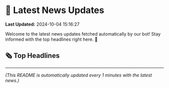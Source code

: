# 📰 Latest News Updates
**Last Updated:** 2024-10-04 15:16:27

Welcome to the latest news updates fetched automatically by our bot! Stay informed with the top headlines right here. 🚀

## 🗞️ Top Headlines

---
*(This README is automatically updated every 1 minutes with the latest news.)*
